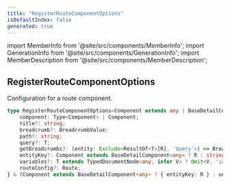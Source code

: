 ```yaml
---
title: "RegisterRouteComponentOptions"
isDefaultIndex: false
generated: true
---
```

<!-- This file was generated from the Vendure source. Do not modify. Instead, re-run the "docs:build" script -->
import MemberInfo from '@site/src/components/MemberInfo';
import GenerationInfo from '@site/src/components/GenerationInfo';
import MemberDescription from '@site/src/components/MemberDescription';


## RegisterRouteComponentOptions

<GenerationInfo sourceFile="packages/admin-ui/src/lib/core/src/extension/register-route-component.ts" sourceLine="19" packageName="@vendure/admin-ui" />

Configuration for a route component.

```ts title="Signature"
type RegisterRouteComponentOptions<Component extends any | BaseDetailComponent<Entity>, Entity extends { id: string; updatedAt?: string }, T extends DocumentNode | TypedDocumentNode<any, { id: string }>, Field extends keyof ResultOf<T>, R extends Field> = {
    component: Type<Component> | Component;
    title?: string;
    breadcrumb?: BreadcrumbValue;
    path?: string;
    query?: T;
    getBreadcrumbs?: (entity: Exclude<ResultOf<T>[R], 'Query'>) => BreadcrumbValue;
    entityKey?: Component extends BaseDetailComponent<any> ? R : string;
    variables?: T extends TypedDocumentNode<any, infer V> ? Omit<V, 'id'> : never;
    routeConfig?: Route;
} & (Component extends BaseDetailComponent<any> ? { entityKey: R } : unknown)
```
